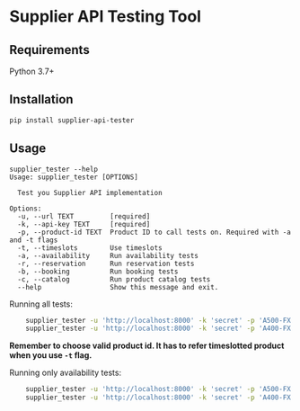 # Supplier API Testing Tool

## Requirements

Python 3.7+

## Installation

```sh
pip install supplier-api-tester
```

## Usage

```
supplier_tester --help
Usage: supplier_tester [OPTIONS]

  Test you Supplier API implementation

Options:
  -u, --url TEXT         [required]
  -k, --api-key TEXT     [required]
  -p, --product-id TEXT  Product ID to call tests on. Required with -a and -t flags
  -t, --timeslots        Use timeslots
  -a, --availability     Run availability tests
  -r, --reservation      Run reservation tests
  -b, --booking          Run booking tests
  -c, --catalog          Run product catalog tests
  --help                 Show this message and exit.
```

Running all tests:

```sh
    supplier_tester -u 'http://localhost:8000' -k 'secret' -p 'A500-FX'  # For products without timeslots
    supplier_tester -u 'http://localhost:8000' -k 'secret' -p 'A400-FX' -t  # For products with timeslots
```

**Remember to choose valid product id. It has to refer timeslotted product when you use `-t` flag.**

Running only availability tests:

```sh
    supplier_tester -u 'http://localhost:8000' -k 'secret' -p 'A500-FX' -a  # For products without timeslots
    supplier_tester -u 'http://localhost:8000' -k 'secret' -p 'A400-FX' -a -t  # For products with timeslots
```

